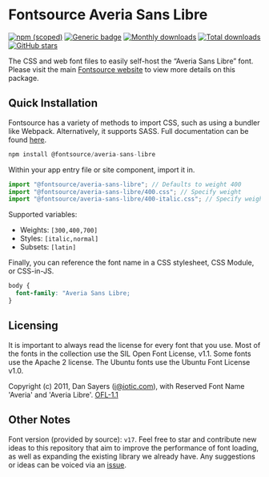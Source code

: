 # Fontsource Averia Sans Libre

[![npm (scoped)](https://img.shields.io/npm/v/@fontsource/averia-sans-libre?color=brightgreen)](https://www.npmjs.com/package/@fontsource/averia-sans-libre) [![Generic badge](https://img.shields.io/badge/fontsource-passing-brightgreen)](https://github.com/fontsource/fontsource) [![Monthly downloads](https://badgen.net/npm/dm/@fontsource/averia-sans-libre)](https://github.com/fontsource/fontsource) [![Total downloads](https://badgen.net/npm/dt/@fontsource/averia-sans-libre)](https://github.com/fontsource/fontsource) [![GitHub stars](https://img.shields.io/github/stars/fontsource/fontsource.svg?style=social&label=Star)](https://github.com/fontsource/fontsource/stargazers)

The CSS and web font files to easily self-host the “Averia Sans Libre” font. Please visit the main [Fontsource website](https://fontsource.org/fonts/averia-sans-libre) to view more details on this package.

## Quick Installation

Fontsource has a variety of methods to import CSS, such as using a bundler like Webpack. Alternatively, it supports SASS. Full documentation can be found [here](https://beta.fontsource.org/docs/getting-started/introduction).

```javascript
npm install @fontsource/averia-sans-libre
```

Within your app entry file or site component, import it in.

```javascript
import "@fontsource/averia-sans-libre"; // Defaults to weight 400
import "@fontsource/averia-sans-libre/400.css"; // Specify weight
import "@fontsource/averia-sans-libre/400-italic.css"; // Specify weight and style

```

Supported variables:
- Weights: `[300,400,700]`
- Styles: `[italic,normal]`
- Subsets: `[latin]`

Finally, you can reference the font name in a CSS stylesheet, CSS Module, or CSS-in-JS.

```css
body {
  font-family: "Averia Sans Libre;
}
```

## Licensing
It is important to always read the license for every font that you use.
Most of the fonts in the collection use the SIL Open Font License, v1.1. Some fonts use the Apache 2 license. The Ubuntu fonts use the Ubuntu Font License v1.0.

Copyright (c) 2011, Dan Sayers (i@iotic.com), with Reserved Font Name 'Averia' and 'Averia Libre'.
[OFL-1.1](http://scripts.sil.org/OFL)

## Other Notes
Font version (provided by source): `v17`.
Feel free to star and contribute new ideas to this repository that aim to improve the performance of font loading, as well as expanding the existing library we already have. Any suggestions or ideas can be voiced via an [issue](https://github.com/fontsource/fontsource/issues).